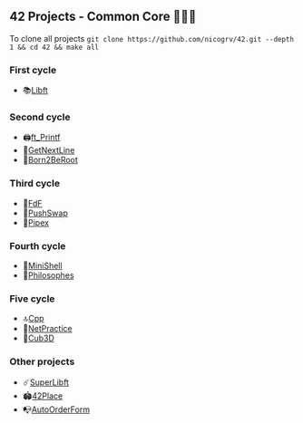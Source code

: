 ## 42 Projects - Common Core 👨🏻‍💻
To clone all projects ```git clone https://github.com/nicogrv/42.git --depth 1 && cd 42 && make all```

### First cycle
* 📚[Libft](https://github.com/nicogrv/1.Libft)
### Second cycle
* 🖨️[ft_Printf](https://github.com/nicogrv/2.Printf)
* 📝[GetNextLine](https://github.com/nicogrv/3.GetNextLine)
* 🤖[Born2BeRoot](https://github.com/nicogrv/4.Born2BeRoot)
### Third cycle
* 🎨[FdF](https://github.com/nicogrv/5.Fdf)
* 🔀[PushSwap](https://github.com/nicogrv/6.PushSwap)
* 🔧[Pipex](https://github.com/nicogrv/7.Pipex)
### Fourth cycle
* 🧰[MiniShell](https://github.com/nicogrv/8.Minishell)
* 💭[Philosophes](https://github.com/nicogrv/9.philosophes)
### Five cycle
* 🔝[Cpp](https://github.com/nicogrv/10.Cpp)
* 🔌[NetPractice](https://github.com/nicogrv/11.NetPractice.git)
* 📏[Cub3D](https://github.com/nicogrv/12.Cub3d)
### Other projects
* ☄️[SuperLibft](https://github.com/nicogrv/0.SuperLibft)
* 🏟️[42Place](https://github.com/nicogrv/Place42)
* 📭[AutoOrderForm](https://github.com/nicogrv/AutoOrderForm)


